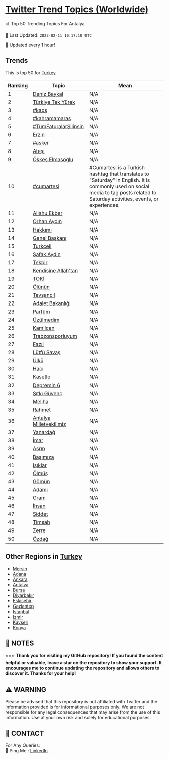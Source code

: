 [Twitter Trend Topics (Worldwide)](https://github.com/ErcinDedeoglu/Twitter-Trend-Topics)
==========


📊 Top 50 Trending Topics For Antalya

📆 Last Updated: `2023-02-11 10:17:10 UTC`

🔧 Updated every 1 hour!


## Trends

This is top 50 for [Turkey](</Turkey>)

| Ranking | Topic | Mean |
| ------- | ------------ | ------------ |
| 1 | [Deniz Baykal](http://twitter.com/search?q=Deniz+Baykal) | N/A |
| 2 | [Türkiye Tek Yürek](http://twitter.com/search?q=T%c3%bcrkiye+Tek+Y%c3%bcrek) | N/A |
| 3 | [#kaos](http://twitter.com/search?q=%23kaos) | N/A |
| 4 | [#kahramamaras](http://twitter.com/search?q=%23kahramamaras) | N/A |
| 5 | [#TümFaturalarSilinsin](http://twitter.com/search?q=%23T%c3%bcmFaturalarSilinsin) | N/A |
| 6 | [Erzin](http://twitter.com/search?q=Erzin) | N/A |
| 7 | [#asker](http://twitter.com/search?q=%23asker) | N/A |
| 8 | [Ateşi](http://twitter.com/search?q=Ate%c5%9fi) | N/A |
| 9 | [Ökkeş Elmasoğlu](http://twitter.com/search?q=%c3%96kke%c5%9f+Elmaso%c4%9flu) | N/A |
| 10 | [#cumartesi](http://twitter.com/search?q=%23cumartesi) | #Cumartesi is a Turkish hashtag that translates to "Saturday" in English. It is commonly used on social media to tag posts related to Saturday activities, events, or experiences. |
| 11 | [Allahu Ekber](http://twitter.com/search?q=Allahu+Ekber) | N/A |
| 12 | [Orhan Aydın](http://twitter.com/search?q=Orhan+Ayd%c4%b1n) | N/A |
| 13 | [Hakkımı](http://twitter.com/search?q=Hakk%c4%b1m%c4%b1) | N/A |
| 14 | [Genel Başkanı](http://twitter.com/search?q=Genel+Ba%c5%9fkan%c4%b1) | N/A |
| 15 | [Turkcell](http://twitter.com/search?q=Turkcell) | N/A |
| 16 | [Şafak Aydın](http://twitter.com/search?q=%c5%9eafak+Ayd%c4%b1n) | N/A |
| 17 | [Tekbir](http://twitter.com/search?q=Tekbir) | N/A |
| 18 | [Kendisine Allah'tan](http://twitter.com/search?q=Kendisine+Allah%27tan) | N/A |
| 19 | [TOKİ](http://twitter.com/search?q=TOK%c4%b0) | N/A |
| 20 | [Ölünün](http://twitter.com/search?q=%c3%96l%c3%bcn%c3%bcn) | N/A |
| 21 | [Tavşancıl](http://twitter.com/search?q=Tav%c5%9fanc%c4%b1l) | N/A |
| 22 | [Adalet Bakanlığı](http://twitter.com/search?q=Adalet+Bakanl%c4%b1%c4%9f%c4%b1) | N/A |
| 23 | [Parfüm](http://twitter.com/search?q=Parf%c3%bcm) | N/A |
| 24 | [Üzülmedim](http://twitter.com/search?q=%c3%9cz%c3%bclmedim) | N/A |
| 25 | [Kamilcan](http://twitter.com/search?q=Kamilcan) | N/A |
| 26 | [Trabzonsporluyum](http://twitter.com/search?q=Trabzonsporluyum) | N/A |
| 27 | [Fazıl](http://twitter.com/search?q=Faz%c4%b1l) | N/A |
| 28 | [Lütfü Savaş](http://twitter.com/search?q=L%c3%bctf%c3%bc+Sava%c5%9f) | N/A |
| 29 | [Ülkü](http://twitter.com/search?q=%c3%9clk%c3%bc) | N/A |
| 30 | [Hacı](http://twitter.com/search?q=Hac%c4%b1) | N/A |
| 31 | [Kasetle](http://twitter.com/search?q=Kasetle) | N/A |
| 32 | [Depremin 6](http://twitter.com/search?q=Depremin+6) | N/A |
| 33 | [Sıtkı Güvenç](http://twitter.com/search?q=S%c4%b1tk%c4%b1+G%c3%bcven%c3%a7) | N/A |
| 34 | [Meliha](http://twitter.com/search?q=Meliha) | N/A |
| 35 | [Rahmet](http://twitter.com/search?q=Rahmet) | N/A |
| 36 | [Antalya Milletvekilimiz](http://twitter.com/search?q=Antalya+Milletvekilimiz) | N/A |
| 37 | [Yanardağ](http://twitter.com/search?q=Yanarda%c4%9f) | N/A |
| 38 | [İmar](http://twitter.com/search?q=%c4%b0mar) | N/A |
| 39 | [Asrın](http://twitter.com/search?q=Asr%c4%b1n) | N/A |
| 40 | [Başımıza](http://twitter.com/search?q=Ba%c5%9f%c4%b1m%c4%b1za) | N/A |
| 41 | [Işıklar](http://twitter.com/search?q=I%c5%9f%c4%b1klar) | N/A |
| 42 | [Ölmüş](http://twitter.com/search?q=%c3%96lm%c3%bc%c5%9f) | N/A |
| 43 | [Gömün](http://twitter.com/search?q=G%c3%b6m%c3%bcn) | N/A |
| 44 | [Adamı](http://twitter.com/search?q=Adam%c4%b1) | N/A |
| 45 | [Gram](http://twitter.com/search?q=Gram) | N/A |
| 46 | [İhsan](http://twitter.com/search?q=%c4%b0hsan) | N/A |
| 47 | [Şiddet](http://twitter.com/search?q=%c5%9eiddet) | N/A |
| 48 | [Timsah](http://twitter.com/search?q=Timsah) | N/A |
| 49 | [Zerre](http://twitter.com/search?q=Zerre) | N/A |
| 50 | [Özdağ](http://twitter.com/search?q=%c3%96zda%c4%9f) | N/A |



## Other Regions in [Turkey](</Turkey>)

* [Mersin](</Turkey/Mersin.md>)
* [Adana](</Turkey/Adana.md>)
* [Ankara](</Turkey/Ankara.md>)
* [Antalya](</Turkey/Antalya.md>)
* [Bursa](</Turkey/Bursa.md>)
* [Diyarbakır](</Turkey/Diyarbakır.md>)
* [Eskişehir](</Turkey/Eskişehir.md>)
* [Gaziantep](</Turkey/Gaziantep.md>)
* [Istanbul](</Turkey/Istanbul.md>)
* [Izmir](</Turkey/Izmir.md>)
* [Kayseri](</Turkey/Kayseri.md>)
* [Konya](</Turkey/Konya.md>)



## 📝 NOTES

⭐⭐⭐ **Thank you for visiting my GitHub repository! If you found the content helpful or valuable, leave a star on the repository to show your support. It encourages me to continue updating the repository and allows others to discover it. Thanks for your help!**


## ⚠️ WARNING

Please be advised that this repository is not affiliated with Twitter and the information provided is for informational purposes only. We are not responsible for any legal consequences that may arise from the use of this information. Use at your own risk and solely for educational purposes.


## 📨 CONTACT

 For Any Queries:  
            🏓 Ping Me : [LinkedIn](https://www.linkedin.com/in/ercindedeoglu/)

